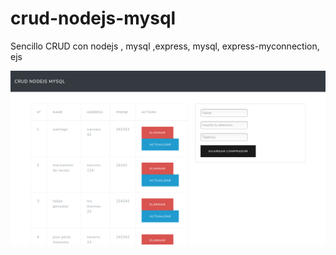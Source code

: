 # crud-nodejs-mysql
Sencillo CRUD con nodejs , mysql  ,express, mysql, express-myconnection, ejs


![Alt text](crud-nodejs-mysql-3.png) 
